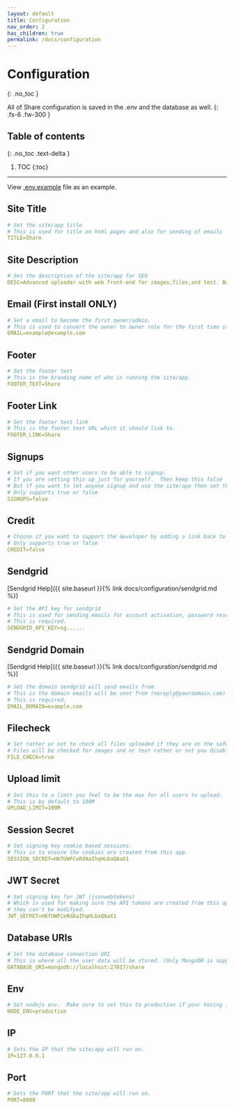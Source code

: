 ```yaml
---
layout: default
title: Configuration
nav_order: 2
has_children: true
permalink: /docs/configuration
---
```


# Configuration
{: .no_toc }


All of Share configuration is saved in the .env and the database as well.
{: .fs-6 .fw-300 }

## Table of contents
{: .no_toc .text-delta }

1. TOC
{:toc}

---


View [.env.example](https://github.com/MrDemonWolf/share/blob/master/.env.example) file as an example.

## Site Title

```yaml
# Set the site/app title
# This is used for title on html pages and also for sending of emails
TITLE=Share
```

## Site Description

```yaml
# Set the description of the site/app for SEO
DESC=Advanced uploader with web front-end for images,files,and text. Built with ShareX in mind. Licensed under MIT and is free to use.
```

## Email (First install ONLY)

```yaml
# Set a email to become the first owner/admin.
# This is used to convert the owner to owner role for the first time install.
EMAIL=example@example.com
```

## Footer

```yaml
# Set the footer text
# This is the branding name of who is running the site/app.
FOOTER_TEXT=Share
```

## Footer Link

```yaml
# Set the footer text link
# This is the footer text URL which it should link to.
FOOTER_LINK=Share
```

## Signups

```yaml
# Set if you want other users to be able to signup.
# If you are setting this up just for yourself.  Then keep this false
# But if you want to let anyone signup and use the site/app then set this to true.
# Only supports true or false
SIGNUPS=false
```

## Credit

```yaml
# Choose if you want to support the developer by adding a link back to the github repo.
# Only supports true or false
CREDIT=false
```

## Sendgrid
[Sendgrid Help]({{ site.baseurl }}{% link docs/configuration/sendgrid.md %})

```yaml
# Set the API key for sendgrid
# This is used for sending emails for account activation, password resets, and much more.
# This is required.
SENDGRID_API_KEY=sg......
```

## Sendgrid Domain
[Sendgrid Help]({{ site.baseurl }}{% link docs/configuration/sendgrid.md %})

```yaml
# Set the domain sendgrid will send emails from.
# This is the domain emails will be sent from (noreply@yourdomain.com)
# This is required.
EMAIL_DOMAIN=example.com
```

## Filecheck

```yaml
# Set rather or not to check all files uploaded if they are on the safe whitelist.
# Files will be checked for images and or text rather or not you disable this.  This is for the gallery
FILE_CHECK=true
```

## Upload limit

```yaml
# Set this to a limit you feel to be the max for all users to upload.
# This is by default to 100M
UPLOAD_LIMIT=100M
```

## Session Secret

```yaml
# Set signing key cookie based sessions.
# This is to ensure the cookies are created from this app.
SESSION_SECRET=HKfUWFCeRdAaIhqHL6aQ6aX1
```

## JWT Secret

```yaml
# Set signing key for JWT (jsonwebtokens)
# Which is used for making sure the API tokens are created from this app it self and
# they can't be modifyed.
JWT_SECRET=HKfUWFCeRdAaIhqHL6aQ6aX1
```

## Database URIs

```yaml
# Set the database connection URI
# This is where all the user data will be stored. (Only MongoDB is supported)
DATABASE_URI=mongodb://localhost:27017/share
```

## Env

```yaml
# Set nodejs env.  Make sure to set this to production if your hosing it.   If your helping development then change to development
NODE_ENV=production
```

## IP

```yaml
# Sets the IP that the site/app will run on.
IP=127.0.0.1
```

## Port

```yaml
# Sets the PORT that the site/app will run on.
PORT=8080
```
